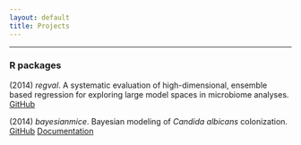 ```yaml
---
layout: default
title: Projects
---
```

---
### R packages

(2014) _regval_. A systematic evaluation of high-dimensional, ensemble based regression for exploring large model spaces in microbiome analyses. <br/>
[GitHub](https://github.com/openpencil/regeval)  

(2014) _bayesianmice_. Bayesian modeling of _Candida albicans_ colonization.  <br/>
[GitHub](https://github.com/openpencil/bayesianmice) [Documentation](https://openpencil.github.io/bayesianmice)  
